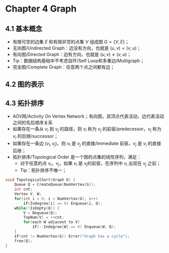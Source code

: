 # Chapter 4 Graph

## 4.1 基本概念

- 有限可空的边集 $E$ 和有限非空的点集 $V$ 组成图 $G=\{V, E\}$；
- 无向图/Undirected Graph：边没有方向，也就是 $(u, v) = (v, u)$；
- 有向图/Directed Graph：边有方向，也就是 $(u, v) \neq (v, u)$；
- Tip：数据结构基础中不考虑自环/Self Loop和多重边/Multigraph；
- 完全图/Complete Graph：任意两个点之间都有边；


## 4.2 图的表示

## 4.3 拓扑排序

- AOV网/Activity On Vertex Network；有向图，其顶点代表活动，边代表活动之间的先后顺序关系 
- 如果存在一条从 $v_i$ 到 $v_j$ 的路径，则 $v_i$ 称为 $v_j$ 的前驱/predecessor，$v_j$ 称为 $v_i$ 的后继/successor；
- 如果存在一条边 $(v_i, v_j)$，则 $v_i$ 是 $v_j$ 的直接/Immediate 前驱，$v_j$ 是 $v_i$ 的直接后继；
- 拓扑排序/Topological Order 是一个图的点集的线性序列，满足：
  - 对于任意的点 $v_i$，$v_j$，如果 $v_i$ 是 $v_j$的前驱，在序列中 $v_i$ 出现在 $v_j$ 之前；
  - Tip：拓扑排序不唯一；

```C
void TopologicalSort(Graph G) {
    Queue Q = CreateQueue(NumVertex(G));
    int cnt;
    Vertex V, W;
    for(int i = 0; i < NumVertex(G); i++)
        if(Indegree[i] == 0) Enqueue(i, Q);
    while(!IsEmpty(Q)) {
        V = Dequeue(Q);
        TopNum[V] = ++cnt;
        for(each W adjacent to V)
            if(--Indegree[W] == 0) Enqueue(W, Q);
    }
    if(cnt != NumVertex(G)) Error("Graph has a cycle");
    free(Q);
}
```

